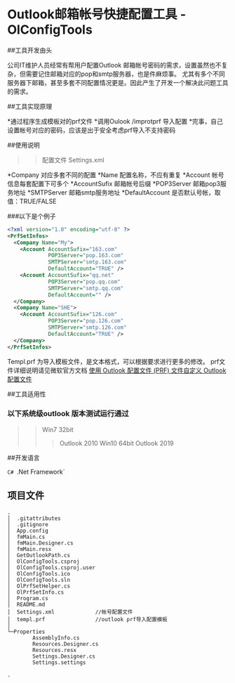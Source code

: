 ﻿# Outlook邮箱帐号快捷配置工具 - OlConfigTools


##工具开发由头

公司IT维护人员经常有帮用户配置Outlook 邮箱帐号密码的需求，设置虽然也不复杂，但需要记住邮箱对应的pop和smtp服务器，也是件麻烦事。
尤其有多个不同服务器下邮箱，甚至多套不同配置情况更是。因此产生了开发一个解决此问题工具的需求。

##工具实现原理

*通过程序生成模板对的prf文件
*调用Oulook /improtprf 导入配置
*完事，自己设置帐号对应的密码，应该是出于安全考虑prf导入不支持密码





##使用说明

>>配置文件 Settings.xml 

*Company 对应多套不同的配置
    *Name 配置名称，不应有重复
    *Account 帐号信息每套配置下可多个
        *AccountSufix 邮箱帐号后缀
        *POP3Server 邮箱pop3服务地址
        *SMTPServer 邮箱smtp服务地址
        *DefaultAccount 是否默认号帐，取值：TRUE/FALSE

###以下是个例子
```xml
<?xml version="1.0" encoding="utf-8" ?>
<PrfSetInfos>
  <Company Name="My">
    <Account AccountSufix="163.com"
             POP3Server="pop.163.com"
             SMTPServer="smtp.163.com"
             DefaultAccount="TRUE" />
    <Account AccountSufix="qq.net"
             POP3Server="pop.qq.com"
             SMTPServer="smtp.qq.com"
             DefaultAccount="" />
  </Company>
  <Company Name="SHE">
    <Account AccountSufix="126.com"
             POP3Server="pop.126.com"
             SMTPServer="smtp.126.com"
             DefaultAccount="TRUE" /> 
  </Company>     
</PrfSetInfos>
```
Templ.prf 为导入模板文件，是文本格式，可以根据要求进行更多的修改。
prf文件详细说明请见微软官方文档 [使用 Outlook 配置文件 (PRF) 文件自定义 Outlook 配置文件](https://docs.microsoft.com/zh-cn/previous-versions/office/office-2010/cc179062(v=office.14)?redirectedfrom=MSDN#BKMK_Overview)


##工具适用性

### 以下系统级outlook 版本测试运行通过
>>Win7 32bit
>>> Outlook 2010
>>Win10 64bit
>>> Outlook 2019


##开发语言

`C# `.Net Framework` 



## 项目文件

```
.
│  .gitattributes
│  .gitignore
│  App.config
│  fmMain.cs
│  fmMain.Designer.cs
│  fmMain.resx
│  GetOutlookPath.cs
│  OlConfigTools.csproj
│  OlConfigTools.csproj.user
│  OlConfigTools.ico
│  OlConfigTools.sln
│  OlPrfSetHelper.cs
│  OlPrfSetInfo.cs
│  Program.cs
│  README.md
│  Settings.xml             //帐号配置文件
│  templ.prf                //outlook prf导入配置模板
│
└─Properties
        AssemblyInfo.cs
        Resources.Designer.cs
        Resources.resx
        Settings.Designer.cs
        Settings.settings

.
```